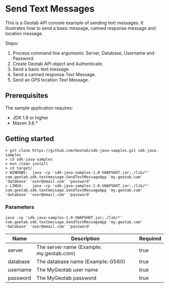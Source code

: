 # Send Text Messages

This is a Geotab API console example of sending text messages. It illustrates how to send a basic message, canned response message and location message.

Steps:

1. Process command line arguments: Server, Database, Username and Password.
1. Create Geotab API object and Authenticate.
1. Send a basic text message.
1. Send a canned response Text Message.
1. Send an GPS location Text Message.

## Prerequisites

The sample application requires:

- JDK 1.8 or higher
- Maven 3.6.*

## Getting started

```shell
> git clone https://github.com/Geotab/sdk-java-samples.git sdk-java-samples
> cd sdk-java-samples
> mvn clean install
> cd target/
> WINDOWS:  java -cp 'sdk-java-samples-1.0-SNAPSHOT.jar;./lib/*' com.geotab.sdk.textmessage.SendTextMessageApp 'my.geotab.com' 'database' 'user@email.com' 'password'
> LINUX:    java -cp 'sdk-java-samples-1.0-SNAPSHOT.jar:./lib/*' com.geotab.sdk.textmessage.SendTextMessageApp 'my.geotab.com' 'database' 'user@email.com' 'password'
```

### Parameters

`java -cp 'sdk-java-samples-1.0-SNAPSHOT.jar;./lib/*' com.geotab.sdk.textmessage.SendTextMessageApp 'my.geotab.com' 'database' 'user@email.com' 'password'`

Name | Description | Required
--- | --- | ---
server | The server name (Example: my.geotab.com) | true
database | The database name (Example: G560) | true
username | The MyGeotab user name | true
password | The MyGeotab password | true
